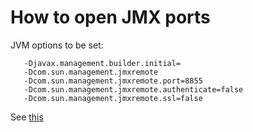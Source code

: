 # How to open JMX ports

JVM options to be set:

```
   -Djavax.management.builder.initial= 
   -Dcom.sun.management.jmxremote 
   -Dcom.sun.management.jmxremote.port=8855 
   -Dcom.sun.management.jmxremote.authenticate=false 
   -Dcom.sun.management.jmxremote.ssl=false
```

See [this](https://stackoverflow.com/questions/856881/how-to-activate-jmx-on-my-jvm-for-access-with-jconsole/856882)